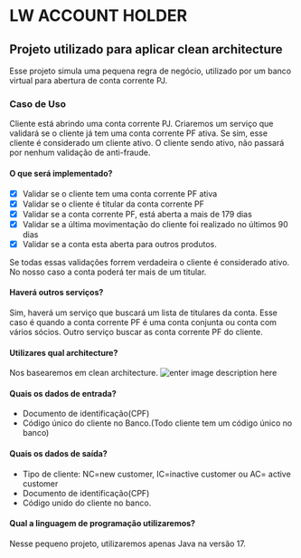 # LW ACCOUNT HOLDER

## Projeto utilizado para aplicar clean architecture

Esse projeto simula uma pequena regra de negócio, utilizado por um banco virtual para abertura de conta corrente PJ.

### Caso de Uso

Cliente está abrindo uma conta corrente PJ. Criaremos um serviço que validará se o cliente já tem uma conta corrente PF
ativa. Se sim, esse cliente é considerado um cliente ativo. O cliente sendo ativo, não passará por nenhum validação de
anti-fraude.

#### O que será implementado?

- [x] Validar se o cliente tem uma conta corrente PF ativa
- [x] Validar se o cliente é titular da conta corrente PF
- [x] Validar se a conta corrente PF, está aberta a mais de 179 dias
- [x] Validar se a última movimentação do cliente foi realizado no últimos 90 dias
- [x] Validar se a conta esta aberta para outros produtos.

Se todas essas validações forrem verdadeira o cliente é considerado ativo. No nosso caso a conta poderá ter mais de um
titular.

#### Haverá outros serviços?

Sim, haverá um serviço que buscará um lista de titulares da conta. Esse caso é quando a conta corrente PF é uma conta
conjunta ou conta com vários sócios. Outro serviço buscar as conta corrente PF do cliente.

#### Utilizares qual architecture?

Nos basearemos em clean architecture.
![enter image description here](https://cdn-media-1.freecodecamp.org/images/1*nEATDe5dRLIWN3MSxSjG0A.png)

#### Quais os dados de entrada?

- Documento de identificação(CPF)
- Código único do cliente no Banco.(Todo cliente tem um código único no banco)

#### Quais os dados de saída?

- Tipo de cliente: NC=new customer, IC=inactive customer ou AC= active customer
- Documento de identificação(CPF)
- Código unido do cliente no banco.

#### Qual a linguagem de programação utilizaremos?

Nesse pequeno projeto, utilizaremos apenas Java na versão 17.
